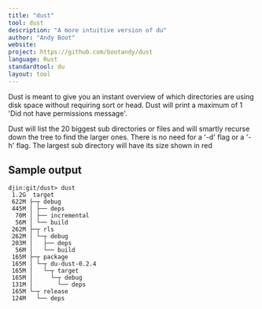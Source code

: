 ```yaml
---
title: "dust"
tool: dust
description: "A more intuitive version of du"
author: "Andy Boot"
website:
project: https://github.com/bootandy/dust
language: Rust
standardtool: du
layout: tool
---
```


Dust is meant to give you an instant overview of which directories are
using disk space without requiring sort or head. Dust will print a maximum
of 1 'Did not have permissions message'.

Dust will list the 20 biggest sub directories or files and will smartly
recurse down the tree to find the larger ones. There is no need for a '-d'
flag or a '-h' flag. The largest sub directory will have its size shown in
red

## Sample output

```
djin:git/dust> dust
 1.2G  target
 622M ├─┬ debug
 445M │ ├── deps
  70M │ ├── incremental
  56M │ └── build
 262M ├─┬ rls
 262M │ └─┬ debug
 203M │   ├── deps
  56M │   └── build
 165M ├─┬ package
 165M │ └─┬ du-dust-0.2.4
 165M │   └─┬ target
 165M │     └─┬ debug
 131M │       └── deps
 165M └─┬ release
 124M   └── deps
```
